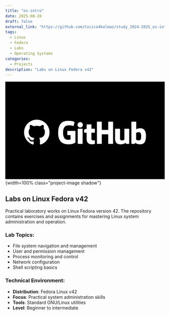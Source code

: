 ```yaml
---
title: "os-intro"
date: 2025-08-28
draft: false
external_link: "https://github.com/Cocico4kalmao/study_2024-2025_os-intro.git"
tags:
  - Linux
  - Fedora
  - Labs
  - Operating Systems
categories:
  - Projects
description: "Labs on Linux Fedora v42"
---
```


![Linux Labs](os-intro.png){width=100% class="project-image shadow"}

## Labs on Linux Fedora v42

Practical laboratory works on Linux Fedora version 42. The repository contains exercises and assignments for mastering Linux system administration and operation.

### Lab Topics:
- File system navigation and management
- User and permission management
- Process monitoring and control
- Network configuration
- Shell scripting basics

### Technical Environment:
- **Distribution**: Fedora Linux v42
- **Focus**: Practical system administration skills
- **Tools**: Standard GNU/Linux utilities
- **Level**: Beginner to intermediate


